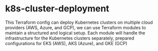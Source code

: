 # k8s-cluster-deployment
This Terraform config can deploy Kubernetes clusters on multiple cloud providers (AWS, Azure, and GCP), we can use Terraform modules to maintain a structured and logical setup. Each module will handle the infrastructure for the Kubernetes clusters separately, prepared configurations for EKS (AWS), AKS (Azure), and GKE (GCP)
